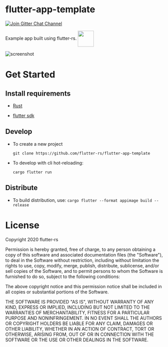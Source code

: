 # flutter-app-template

[![Join Gitter Chat Channel][gitter-badge]][gitter-url]

Example app built using flutter-rs.
 <img src="https://raw.githubusercontent.com/gliheng/flutter-rs/master/www/images/logo.png" width="50" height="50" align="center" />

![screenshot](https://raw.githubusercontent.com/gliheng/flutter-rs/master/www/images/screenshot_mac.png)

# Get Started

## Install requirements

- [Rust](https://www.rust-lang.org/tools/install)

- [flutter sdk](https://flutter.io)

## Develop
- To create a new project

    `git clone https://github.com/flutter-rs/flutter-app-template`

- To develop with cli hot-reloading:

    `cargo flutter run`

## Distribute
- To build distribution, use:
    `cargo flutter --format appimage build --release`

# License
Copyright 2020 flutter-rs

Permission is hereby granted, free of charge, to any person obtaining a copy of
this software and associated documentation files (the "Software"), to deal in
the Software without restriction, including without limitation the rights to
use, copy, modify, merge, publish, distribute, sublicense, and/or sell copies
of the Software, and to permit persons to whom the Software is furnished to do
so, subject to the following conditions:

The above copyright notice and this permission notice shall be included in all
copies or substantial portions of the Software.

THE SOFTWARE IS PROVIDED "AS IS", WITHOUT WARRANTY OF ANY KIND, EXPRESS OR
IMPLIED, INCLUDING BUT NOT LIMITED TO THE WARRANTIES OF MERCHANTABILITY,
FITNESS FOR A PARTICULAR PURPOSE AND NONINFRINGEMENT. IN NO EVENT SHALL THE
AUTHORS OR COPYRIGHT HOLDERS BE LIABLE FOR ANY CLAIM, DAMAGES OR OTHER
LIABILITY, WHETHER IN AN ACTION OF CONTRACT, TORT OR OTHERWISE, ARISING FROM,
OUT OF OR IN CONNECTION WITH THE SOFTWARE OR THE USE OR OTHER DEALINGS IN THE
SOFTWARE.

[gitter-badge]: https://badges.gitter.im/flutter-rs/community.svg
[gitter-url]: https://gitter.im/flutter-rs/community
